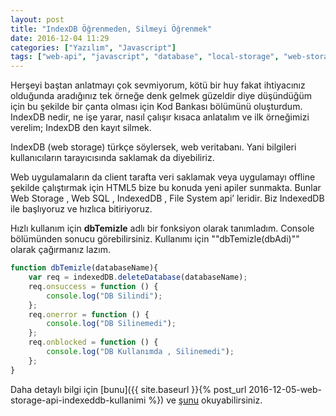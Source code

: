 ```yaml
---
layout: post
title: "IndexDB Öğrenmeden, Silmeyi Öğrenmek"
date: 2016-12-04 11:29
categories: ["Yazılım", "Javascript"]
tags: ["web-api", "javascript", "database", "local-storage", "web-storage", "indexdb"]
---
```


Herşeyi baştan anlatmayı çok sevmiyorum, kötü bir huy fakat ihtiyacınız olduğunda aradığınız tek örneğe denk gelmek güzeldir diye düşündüğüm için bu şekilde bir çanta olması için Kod Bankası bölümünü oluşturdum. IndexDB nedir, ne işe yarar, nasıl çalışır kısaca anlatalım ve ilk örneğimizi verelim; IndexDB den kayıt silmek.

IndexDB (web storage) türkçe söylersek, web veritabanı. Yani bilgileri kullanıcıların tarayıcısında saklamak da diyebiliriz.

Web uygulamaların da client tarafta veri saklamak veya uygulamayı offline şekilde çalıştırmak için HTML5 bize bu konuda yeni apiler sunmakta. Bunlar Web Storage , Web SQL , IndexedDB , File System api’ leridir. Biz IndexedDB ile başlıyoruz ve hızlıca bitiriyoruz.

Hızlı kullanım için **dbTemizle** adlı bir fonksiyon olarak tanımladım. Console bölümünden sonucu görebilirsiniz. Kullanımı için ""dbTemizle(dbAdi)"" olarak çağırmanız lazım.

```javascript
function dbTemizle(databaseName){
    var req = indexedDB.deleteDatabase(databaseName);
    req.onsuccess = function () {
        console.log("DB Silindi");
    };
    req.onerror = function () {
        console.log("DB Silinemedi");
    };
    req.onblocked = function () {
        console.log("DB Kullanımda , Silinemedi");
    };
}
```

Daha detaylı bilgi için [bunu]({{ site.baseurl }}{% post_url 2016-12-05-web-storage-api-indexeddb-kullanimi %}) ve [şunu](https://blogs.shephertz.com/2014/01/14/html5-learn-how-to-use-indexeddb/) okuyabilirsiniz.